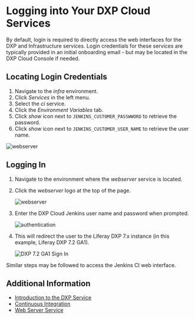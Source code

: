 # Logging into Your DXP Cloud Services

By default, login is required to directly access the web interfaces for the DXP and Infrastructure services. Login credentials for these services are typically provided in an initial onboarding email - but may be located in the DXP Cloud Console if needed.

## Locating Login Credentials

1. Navigate to the _infra_ environment.
1. Click _Services_ in the left menu.
1. Select the _ci_ service.
1. Click the _Environment Variables_ tab.
1. Click _show_ icon next to `JENKINS_CUSTOMER_PASSWWORD` to retrieve the password.
1. Click _show_ icon next to `JENKINS_CUSTOMER_USER_NAME` to retrieve the user name.

![webserver](./logging-into-your-dxp-cloud-services/images/01.png)

## Logging In

1. Navigate to the environment where the _webserver_ service is located.
1. Click the _webserver_ logo at the top of the page.

    ![webserver](./logging-into-your-dxp-cloud-services/images/02.png)

1. Enter the DXP Cloud Jenkins user name and password when prompted.

    ![authentication](./logging-into-your-dxp-cloud-services/images/03.png)

1. This will redirect the user to the Liferay DXP 7.x instance (in this example, Liferay DXP 7.2 GA1).

    ![DXP 7.2 GA1 Sign In](./logging-into-your-dxp-cloud-services/images/04.png)

Similar steps may be followed to access the Jenkins CI web interface.

## Additional Information

* [Introduction to the DXP Service](../using-the-liferay-dxp-service/introduction-to-the-liferay-dxp-service.md)
* [Continuous Integration](../platform-services/continuous-integration.md)
* [Web Server Service](../platform-services/web-server-service.md)

